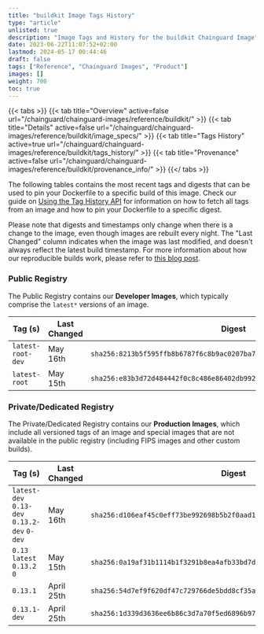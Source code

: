 ```yaml
---
title: "buildkit Image Tags History"
type: "article"
unlisted: true
description: "Image Tags and History for the buildkit Chainguard Image"
date: 2023-06-22T11:07:52+02:00
lastmod: 2024-05-17 00:44:46
draft: false
tags: ["Reference", "Chainguard Images", "Product"]
images: []
weight: 700
toc: true
---
```


{{< tabs >}}
{{< tab title="Overview" active=false url="/chainguard/chainguard-images/reference/buildkit/" >}}
{{< tab title="Details" active=false url="/chainguard/chainguard-images/reference/buildkit/image_specs/" >}}
{{< tab title="Tags History" active=true url="/chainguard/chainguard-images/reference/buildkit/tags_history/" >}}
{{< tab title="Provenance" active=false url="/chainguard/chainguard-images/reference/buildkit/provenance_info/" >}}
{{</ tabs >}}

The following tables contains the most recent tags and digests that can be used to pin your Dockerfile to a specific build of this image. Check our guide on [Using the Tag History API](/chainguard/chainguard-images/using-the-tag-history-api/) for information on how to fetch all tags from an image and how to pin your Dockerfile to a specific digest.

Please note that digests and timestamps only change when there is a change to the image, even though images are rebuilt every night. The "Last Changed" column indicates when the image was last modified, and doesn't always reflect the latest build timestamp. For more information about how our reproducible builds work, please refer to [this blog post](https://www.chainguard.dev/unchained/reproducing-chainguards-reproducible-image-builds).

### Public Registry
The Public Registry contains our **Developer Images**, which typically comprise the `latest*` versions of an image.

| Tag (s)            | Last Changed | Digest                                                                    |
|--------------------|--------------|---------------------------------------------------------------------------|
|  `latest-root-dev` | May 16th     | `sha256:8213b5f595ffb8b6787f6c8b9ac0207ba74bc95d5b29afaab01b9d13f7232f50` |
|  `latest-root`     | May 15th     | `sha256:e83b3d72d484442f0c8c486e86402db992c1db48cd1a2bb4d28b6d78d5c87644` |


### Private/Dedicated Registry
The Private/Dedicated Registry contains our **Production Images**, which include all versioned tags of an image and special images that are not available in the public registry (including FIPS images and other custom builds).

| Tag (s)                                       | Last Changed | Digest                                                                    |
|-----------------------------------------------|--------------|---------------------------------------------------------------------------|
|  `latest-dev` `0.13-dev` `0.13.2-dev` `0-dev` | May 16th     | `sha256:d106eaf45c0eff73be992698b5b2f0aad169222a226c6ab5d3261eb0b97eab51` |
|  `0.13` `latest` `0.13.2` `0`                 | May 15th     | `sha256:0a19af31b1114b1f3291b8ea4afb33bd7dc4180bc6768d90474d2fd7f3250dc2` |
|  `0.13.1`                                     | April 25th   | `sha256:54d7ef9f620df47c729766de5bdd8cf35a346c745369fedbe2f0a14c934ca238` |
|  `0.13.1-dev`                                 | April 25th   | `sha256:1d339d3636ee6b86c3d7a70f5ed6896b974f26e50858cca844b2ae5c962a7597` |

